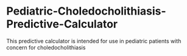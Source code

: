 # Pediatric-Choledocholithiasis-Predictive-Calculator
This predictive calculator is intended for use in pediatric patients with concern for choledocholithiasis
